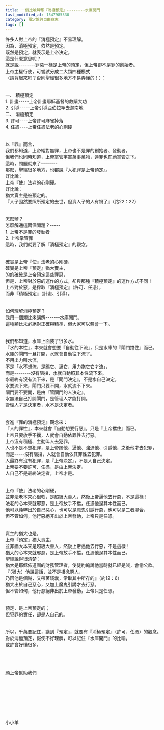 ```yaml
---
title: 一個比喻解釋『消極預定』--------水庫開門
last_modified_at: 1547985330
category: 預定論與自由意志
tags: []
---
```


許多人對上帝的『消極預定』不易理解。<br>因為，消極預定，依然是預定。<br>既然是預定，就表示是上帝決定。<br>這是什麼意思呢？<br>就是說--------罪惡一樣是上帝的預定，但上帝卻不是罪的創始者。<br><!--more-->上帝主權行使，可嘗試分成二大類四種模式<br>（請背起來吧？否則聖經很多地方不易弄懂的！）：<br><br><br>一、	積極預定<br>1.	計畫-----上帝計畫耶穌基督的救贖大功<br>2.	引導-----上帝引導亞伯拉罕去迦南地<br>二、	消極預定<br>3.	許可----上帝許可麻雀掉落<br>4.	任憑----上帝任憑法老的心剛硬<br><br><br>以『罪』而言，<br>我們都知道，上帝絕對無罪，上帝也不是罪的創始者、發動者。<br>但我們也同時知道，上帝掌管宇宙萬事萬物，連罪也在祂掌管之下。<br>這時，問題就來了--------<br>那麼，聖經很多地方，也都說『人犯罪是上帝預定』。<br>好比說：<br>上帝『使』法老的心剛硬。<br>好比說：<br>猶大賣主是被預定的。<br>『人子固然要照所預定的去世，但賣人子的人有禍了』（路22：22）<br><br><br>怎麼辦？<br>怎麼解通這兩個問題？-----<br>1.	上帝不是罪的發動者<br>2.	上帝掌管罪<br>這時，我們就要了解『消極預定』的觀念。<br><br><br>確實是上帝『使』法老的心剛硬，<br>確實是上帝『預定』猶大賣主，<br>的的確確是上帝預定這些罪惡，<br>但是，上帝對於惡的運作的方式，卻與那種『積極預定』的運作方式不同！<br>上帝對於惡，是採取『消極預定』（許可、任憑），<br>而非『積極預定』（計畫、引導）。<br><br><br>如何理解消極預定？<br>我用一個類比來講解-------水庫開門。<br>這種類比未必絕對正確與精準，但大家可以體會一下。<br><br><br>我們都知道，水庫上面裝了很多水。<br>『水的本性』，本來就會想要『自動往下流』，只是水庫的『閘門擋住』而已。<br>水庫的閘門一旦打開，水就會自動往下流了。<br>不用出力叫水流，<br>不是「水不想流，是踢它、逼它、用力拖它它才流」，<br>而是--------沒有阻擋，水就自動照其本性流下來。<br>水最終有沒有流下來，是『閘門決定』，不是水自己決定。<br>水要流下來，閘門只要不開，水就流不下來。<br>閘門要不要開，是由『管閘門的人決定』。<br>水無法自己打開閘門，是管理人才能打開。<br>管理人才是決定者，水不是決定者。<br><br><br>套進『罪的消極預定』觀念來：<br>『人的罪性』，本來就會『自動想要行惡』，只是『上帝擋住』而已。<br>上帝只要放手不擋，人就會自動依罪性去行惡。<br>上帝沒有積極、主動叫人去犯罪，<br>人也不是不想犯罪，是上帝踢他、逼他、強迫他、引誘他，之後他才去犯罪，<br>而是-----沒有阻擋，人就會自動依其罪性去犯罪。<br>人最終有沒有犯罪，是『上帝決定』，不是人自己決定。<br>上帝要不要許可、任憑，是由上帝決定。<br>人自己不是最終決定者，上帝才是。<br><br><br>上帝『使』法老的心剛硬，<br>並非法老本來心很軟，是超級大善人，然後上帝逼他去行惡，不是這樣！<br>法老的心本來就邪惡，是上帝放手不擋，任憑他逞其本性而已。<br>他可以純粹出於自己惡心，也可以是魔鬼引誘行惡，也可以是二者混合，<br>但不管如何，他行惡絕非出於上帝發動，上帝只是任憑。<br><br><br>賣主的猶大也是。<br>上帝『預定』猶大賣主，<br>並非猶大本來是超級大善人，然後上帝逼他去行惡，不是這樣！<br>猶大的心本來就邪惡，是上帝放手不擋，任憑他逞其本性而已。<br>聖經說得很清楚：<br>猶大是耶穌佈道團的財務管理者，使徒約翰說他當時就已經是賊，會偷公款。<br>『（猶大）他說這話，並不是掛念窮人，<br>乃因他是個賊，又帶著錢囊，常取其中所存的』（約12：6）<br>猶大出於自己惡心，又加上魔鬼引誘才去行惡。<br>但不管如何，他行惡絕非出於上帝發動，上帝只是任憑。<br><br><br>預定，是上帝預定的；<br>但犯罪的責任，卻是人自己的。<br><br><br>所以，千萬要記住，講到『預定』，就要有『消極預定』（許可、任憑）的觀念。<br>對於消極預定，假使不好理解，可以記住『水庫開門』的比喻，<br>或許會好懂很多。<br><br><br><br><br>願上帝幫助我們<br><br><br><br><br><br><br><br><br>小小羊<br><br><br><br><br><br><br>
